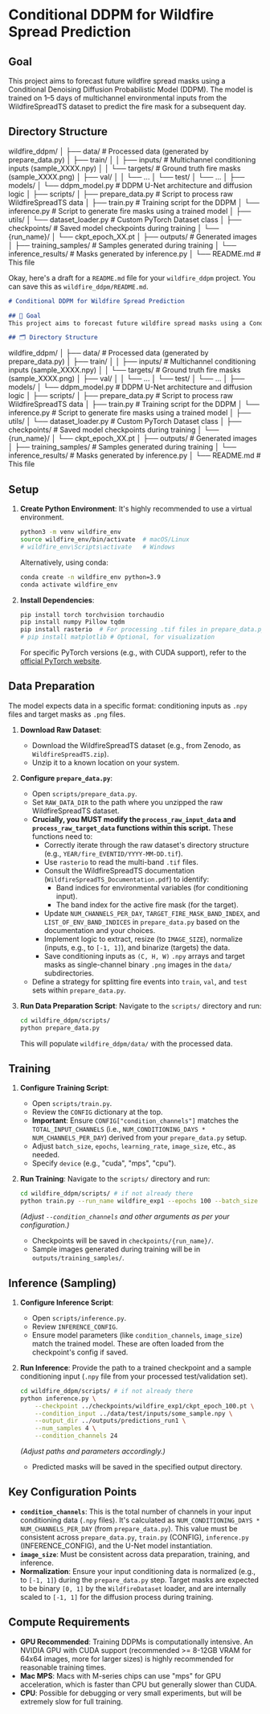 # Conditional DDPM for Wildfire Spread Prediction

## Goal
This project aims to forecast future wildfire spread masks using a Conditional Denoising Diffusion Probabilistic Model (DDPM). The model is trained on 1–5 days of multichannel environmental inputs from the WildfireSpreadTS dataset to predict the fire mask for a subsequent day.

## Directory Structure
wildfire_ddpm/
│
├── data/                     # Processed data (generated by prepare_data.py)
│   ├── train/
│   │   ├── inputs/           # Multichannel conditioning inputs (sample_XXXX.npy)
│   │   └── targets/          # Ground truth fire masks (sample_XXXX.png)
│   ├── val/
│   │   └── ...
│   └── test/
│       └── ...
│
├── models/
│   └── ddpm_model.py         # DDPM U-Net architecture and diffusion logic
│
├── scripts/
│   ├── prepare_data.py       # Script to process raw WildfireSpreadTS data
│   ├── train.py              # Training script for the DDPM
│   └── inference.py          # Script to generate fire masks using a trained model
│
├── utils/
│   └── dataset_loader.py     # Custom PyTorch Dataset class
│
├── checkpoints/              # Saved model checkpoints during training
│   └── {run_name}/
│       └── ckpt_epoch_XX.pt
│
├── outputs/                  # Generated images
│   ├── training_samples/     # Samples generated during training
│   └── inference_results/    # Masks generated by inference.py
│
└── README.md                 # This file

Okay, here's a draft for a `README.md` file for your `wildfire_ddpm` project. You can save this as `wildfire_ddpm/README.md`.

```markdown
# Conditional DDPM for Wildfire Spread Prediction

## 🎯 Goal
This project aims to forecast future wildfire spread masks using a Conditional Denoising Diffusion Probabilistic Model (DDPM). The model is trained on 1–5 days of multichannel environmental inputs from the WildfireSpreadTS dataset to predict the fire mask for a subsequent day.

## 🗂️ Directory Structure

```
wildfire_ddpm/
│
├── data/                     # Processed data (generated by prepare_data.py)
│   ├── train/
│   │   ├── inputs/           # Multichannel conditioning inputs (sample_XXXX.npy)
│   │   └── targets/          # Ground truth fire masks (sample_XXXX.png)
│   ├── val/
│   │   └── ...
│   └── test/
│       └── ...
│
├── models/
│   └── ddpm_model.py         # DDPM U-Net architecture and diffusion logic
│
├── scripts/
│   ├── prepare_data.py       # Script to process raw WildfireSpreadTS data
│   ├── train.py              # Training script for the DDPM
│   └── inference.py          # Script to generate fire masks using a trained model
│
├── utils/
│   └── dataset_loader.py     # Custom PyTorch Dataset class
│
├── checkpoints/              # Saved model checkpoints during training
│   └── {run_name}/
│       └── ckpt_epoch_XX.pt
│
├── outputs/                  # Generated images
│   ├── training_samples/     # Samples generated during training
│   └── inference_results/    # Masks generated by inference.py
│
└── README.md                 # This file


## Setup

1.  **Create Python Environment**:
    It's highly recommended to use a virtual environment.
    ```bash
    python3 -m venv wildfire_env
    source wildfire_env/bin/activate  # macOS/Linux
    # wildfire_env\Scripts\activate   # Windows
    ```
    Alternatively, using conda:
    ```bash
    conda create -n wildfire_env python=3.9
    conda activate wildfire_env
    ```

2.  **Install Dependencies**:
    ```bash
    pip install torch torchvision torchaudio
    pip install numpy Pillow tqdm
    pip install rasterio  # For processing .tif files in prepare_data.py
    # pip install matplotlib # Optional, for visualization
    ```
    For specific PyTorch versions (e.g., with CUDA support), refer to the [official PyTorch website](https://pytorch.org/get-started/locally/).

## Data Preparation

The model expects data in a specific format: conditioning inputs as `.npy` files and target masks as `.png` files.

1.  **Download Raw Dataset**:
    * Download the WildfireSpreadTS dataset (e.g., from Zenodo, as `WildfireSpreadTS.zip`).
    * Unzip it to a known location on your system.

2.  **Configure `prepare_data.py`**:
    * Open `scripts/prepare_data.py`.
    * Set `RAW_DATA_DIR` to the path where you unzipped the raw WildfireSpreadTS dataset.
    * **Crucially, you MUST modify the `process_raw_input_data` and `process_raw_target_data` functions within this script.** These functions need to:
        * Correctly iterate through the raw dataset's directory structure (e.g., `YEAR/fire_EVENTID/YYYY-MM-DD.tif`).
        * Use `rasterio` to read the multi-band `.tif` files.
        * Consult the WildfireSpreadTS documentation (`WildfireSpreadTS_Documentation.pdf`) to identify:
            * Band indices for environmental variables (for conditioning input).
            * The band index for the active fire mask (for the target).
        * Update `NUM_CHANNELS_PER_DAY`, `TARGET_FIRE_MASK_BAND_INDEX`, and `LIST_OF_ENV_BAND_INDICES` in `prepare_data.py` based on the documentation and your choices.
        * Implement logic to extract, resize (to `IMAGE_SIZE`), normalize (inputs, e.g., to `[-1, 1]`), and binarize (targets) the data.
        * Save conditioning inputs as `(C, H, W)` `.npy` arrays and target masks as single-channel binary `.png` images in the `data/` subdirectories.
    * Define a strategy for splitting fire events into `train`, `val`, and `test` sets within `prepare_data.py`.

3.  **Run Data Preparation Script**:
    Navigate to the `scripts/` directory and run:
    ```bash
    cd wildfire_ddpm/scripts/
    python prepare_data.py
    ```
    This will populate `wildfire_ddpm/data/` with the processed data.

## Training

1.  **Configure Training Script**:
    * Open `scripts/train.py`.
    * Review the `CONFIG` dictionary at the top.
    * **Important**: Ensure `CONFIG["condition_channels"]` matches the `TOTAL_INPUT_CHANNELS` (i.e., `NUM_CONDITIONING_DAYS * NUM_CHANNELS_PER_DAY`) derived from your `prepare_data.py` setup.
    * Adjust `batch_size`, `epochs`, `learning_rate`, `image_size`, etc., as needed.
    * Specify `device` (e.g., "cuda", "mps", "cpu").

2.  **Run Training**:
    Navigate to the `scripts/` directory and run:
    ```bash
    cd wildfire_ddpm/scripts/ # if not already there
    python train.py --run_name wildfire_exp1 --epochs 100 --batch_size 4 --condition_channels 24
    ```
    *(Adjust `--condition_channels` and other arguments as per your configuration.)*
    * Checkpoints will be saved in `checkpoints/{run_name}/`.
    * Sample images generated during training will be in `outputs/training_samples/`.

## Inference (Sampling)

1.  **Configure Inference Script**:
    * Open `scripts/inference.py`.
    * Review `INFERENCE_CONFIG`.
    * Ensure model parameters (like `condition_channels`, `image_size`) match the trained model. These are often loaded from the checkpoint's config if saved.

2.  **Run Inference**:
    Provide the path to a trained checkpoint and a sample conditioning input (`.npy` file from your processed test/validation set).
    ```bash
    cd wildfire_ddpm/scripts/ # if not already there
    python inference.py \
        --checkpoint ../checkpoints/wildfire_exp1/ckpt_epoch_100.pt \
        --condition_input ../data/test/inputs/some_sample.npy \
        --output_dir ../outputs/predictions_run1 \
        --num_samples 4 \
        --condition_channels 24
    ```
    *(Adjust paths and parameters accordingly.)*
    * Predicted masks will be saved in the specified output directory.

## Key Configuration Points

* **`condition_channels`**: This is the total number of channels in your input conditioning data (`.npy` files). It's calculated as `NUM_CONDITIONING_DAYS * NUM_CHANNELS_PER_DAY` (from `prepare_data.py`). This value must be consistent across `prepare_data.py`, `train.py` (CONFIG), `inference.py` (INFERENCE_CONFIG), and the U-Net model instantiation.
* **`image_size`**: Must be consistent across data preparation, training, and inference.
* **Normalization**: Ensure your input conditioning data is normalized (e.g., to `[-1, 1]`) during the `prepare_data.py` step. Target masks are expected to be binary `[0, 1]` by the `WildfireDataset` loader, and are internally scaled to `[-1, 1]` for the diffusion process during training.

## Compute Requirements

* **GPU Recommended**: Training DDPMs is computationally intensive. An NVIDIA GPU with CUDA support (recommended >= 8-12GB VRAM for 64x64 images, more for larger sizes) is highly recommended for reasonable training times.
* **Mac MPS**: Macs with M-series chips can use "mps" for GPU acceleration, which is faster than CPU but generally slower than CUDA.
* **CPU**: Possible for debugging or very small experiments, but will be extremely slow for full training.
